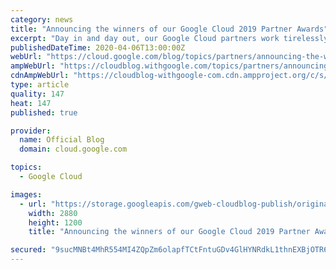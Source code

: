```yaml
---
category: news
title: "Announcing the winners of our Google Cloud 2019 Partner Awards"
excerpt: "Day in and day out, our Google Cloud partners work tirelessly to help make our customers as successful as possible, and we want to share our gratitude. Today, we’re honored to recognize the hard work these partners do through our 2019 Partner Awards.Please join us in congratulating our 2019 winners.Click"
publishedDateTime: 2020-04-06T13:00:00Z
webUrl: "https://cloud.google.com/blog/topics/partners/announcing-the-winners-of-our-2019-partner-awards/"
ampWebUrl: "https://cloudblog.withgoogle.com/topics/partners/announcing-the-winners-of-our-2019-partner-awards/amp/"
cdnAmpWebUrl: "https://cloudblog-withgoogle-com.cdn.ampproject.org/c/s/cloudblog.withgoogle.com/topics/partners/announcing-the-winners-of-our-2019-partner-awards/amp/"
type: article
quality: 147
heat: 147
published: true

provider:
  name: Official Blog
  domain: cloud.google.com

topics:
  - Google Cloud

images:
  - url: "https://storage.googleapis.com/gweb-cloudblog-publish/original_images/Google_Cloud_gNQBgP9.jpg"
    width: 2880
    height: 1200
    title: "Announcing the winners of our Google Cloud 2019 Partner Awards"

secured: "9sucMNBt4MhR554MI4ZQpZm6olapfTCtFntuGDv4GlHYNRdkL1thnEXBjOTR6t/1nfq6Uu3hQH/GYZ5g9fZ5TzJOptBozXVvn+ZFTld4PtY2RJBGH4dLxmWIEkIKS59ztxvO5U82y923jr83R2wQYlw/OUVbU/iUf7BNBW/DMvo/8gFg/CX7AT6HrHkE9DajttAav9JrQw69ZnOSe4P1gsQvLrFG/DUYl9ofky6Wih8DTmSAu6axHnL2i0GO6eW3IYmjQylw5MzMUgDZKunnKcERie6rRU2sbu1QmoEl7ToTUWHrfoVsivvEqon3kEN9w9C5P15/7BlGgEs1YEDJEg==;010Sz2iewlloiY54VogX4Q=="
---
```


